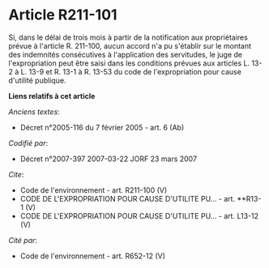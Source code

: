# Article R211-101

Si, dans le délai de trois mois à partir de la notification aux propriétaires prévue à l'article R. 211-100, aucun accord n'a
pu s'établir sur le montant des indemnités consécutives à l'application des servitudes, le juge de l'expropriation peut être
saisi dans les conditions prévues aux articles L. 13-2 à L. 13-9 et R. 13-1 à R. 13-53 du code de l'expropriation pour cause
d'utilité publique.

**Liens relatifs à cet article**

_Anciens textes_:

  - Décret n°2005-116 du 7 février 2005 - art. 6 (Ab)

_Codifié par_:

  - Décret n°2007-397 2007-03-22 JORF 23 mars 2007

_Cite_:

  - Code de l'environnement - art. R211-100 (V)
  - CODE DE L'EXPROPRIATION POUR CAUSE D'UTILITE PU... - art. **R13-1 (V)
  - CODE DE L'EXPROPRIATION POUR CAUSE D'UTILITE PU... - art. L13-12 (V)

_Cité par_:

  - Code de l'environnement - art. R652-12 (V)
